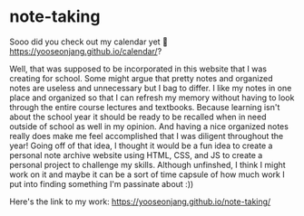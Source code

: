 # note-taking 
Sooo did you check out my calendar yet 📅 https://yooseonjang.github.io/calendar/?

Well, that was supposed to be incorporated in this website that I was creating for school. Some might argue that pretty notes and organized notes are useless and unnecessary but I bag to differ. I like my notes in one place and organized so that I can refresh my memory without having to look through the entire course lectures and textbooks. Because learning isn't about the school year it should be ready to be recalled when in need outside of school as well in my opinion. And having a nice organized notes really does make me feel accomplished that I was diligent throughout the year! Going off of that idea, I thought it would be a fun idea to create a personal note archive website using HTML, CSS, and JS to create a personal project to challenge my skills. Although unfinshed, I think I might work on it and maybe it can be a sort of time capsule of how much work I put into finding something I'm passinate about :))

Here's the link to my work: https://yooseonjang.github.io/note-taking/
